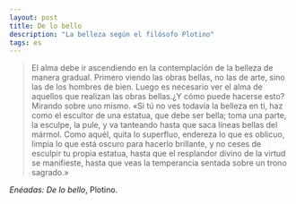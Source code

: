 ```yaml
---
layout: post
title: De lo bello
description: "La belleza según el filósofo Plotino"
tags: es
---
```


> El alma debe ir ascendiendo en la contemplación de la belleza de manera
> gradual. Primero viendo las obras bellas, no las de arte, sino las de los
> hombres de bien. Luego es necesario ver el alma de aquellos que realizan las
> obras bellas.¿Y cómo puede hacerse esto? Mirando sobre uno mismo. «Si tú no
> ves todavía la belleza en ti, haz como el escultor de una estatua, que debe
> ser bella; toma una parte, la esculpe, la pule, y va tanteando hasta que saca
> líneas bellas del mármol. Como aquél, quita lo superfluo, endereza lo que es
> oblicuo, limpia lo que está oscuro para hacerlo brillante, y no ceses de
> esculpir tu propia estatua, hasta que el resplandor divino de la virtud se
> manifieste, hasta que veas la temperancia sentada sobre un trono sagrado.»

*Enéadas: De lo bello*, Plotino.

